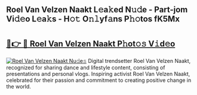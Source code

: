 ## Roel Van Velzen Naakt L𝚎a𝚔ed N𝚞𝚍e - Part-jom Vi𝚍𝚎o L𝚎a𝚔s - H𝚘𝚝 O𝚗𝚕yf𝚊ns P𝚑𝚘tos fK5Mx

# <h2><a href="http://kfbddnd.oniu.top/?m=Roel+Van+Velzen+Naakt">🔗👉 🔴 Roel Van Velzen Naakt P𝚑ot𝚘𝚜 V𝚒d𝚎o</a></h2>

[![Roel Van Velzen Naakt Nu𝚍e𝚜](https://i.imgur.com/0qMVB7G.gif)](http://kfbddnd.oniu.top/?m=Roel+Van+Velzen+Naakt)
Digital trendsetter Roel Van Velzen Naakt, recognized for sharing dance and lifestyle content, consisting of presentations and personal vlogs. Inspiring activist Roel Van Velzen Naakt, celebrated for their passion and commitment to creating positive change in the world.  
